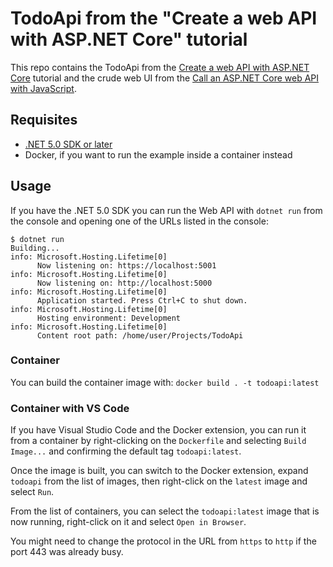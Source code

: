 # TodoApi from the "Create a web API with ASP.NET Core" tutorial

This repo contains the TodoApi from the [Create a web API with ASP.NET Core](https://docs.microsoft.com/en-us/aspnet/core/tutorials/first-web-api?view=aspnetcore-5.0&tabs=visual-studio) tutorial and the crude web UI from the [Call an ASP.NET Core web API with JavaScript](https://docs.microsoft.com/en-us/aspnet/core/tutorials/web-api-javascript?view=aspnetcore-5.0).

## Requisites

* [.NET 5.0 SDK or later](https://dotnet.microsoft.com/download/dotnet/5.0)
* Docker, if you want to run the example inside a container instead

## Usage

If you have the .NET 5.0 SDK you can run the Web API with `dotnet run` from the console and opening one of the URLs listed in the console:

```
$ dotnet run
Building...
info: Microsoft.Hosting.Lifetime[0]
      Now listening on: https://localhost:5001
info: Microsoft.Hosting.Lifetime[0]
      Now listening on: http://localhost:5000
info: Microsoft.Hosting.Lifetime[0]
      Application started. Press Ctrl+C to shut down.
info: Microsoft.Hosting.Lifetime[0]
      Hosting environment: Development
info: Microsoft.Hosting.Lifetime[0]
      Content root path: /home/user/Projects/TodoApi
```

### Container

You can build the container image with: `docker build . -t todoapi:latest`

### Container with VS Code

If you have Visual Studio Code and the Docker extension, you can run it from a container by right-clicking on the `Dockerfile` and selecting `Build Image...` and confirming the default tag `todoapi:latest`.

Once the image is built, you can switch to the Docker extension, expand `todoapi` from the list of images, then right-click on the `latest` image and select `Run`.

From the list of containers, you can select the `todoapi:latest` image that is now running, right-click on it and select `Open in Browser`.

You might need to change the protocol in the URL from `https` to `http` if the port 443 was already busy.
